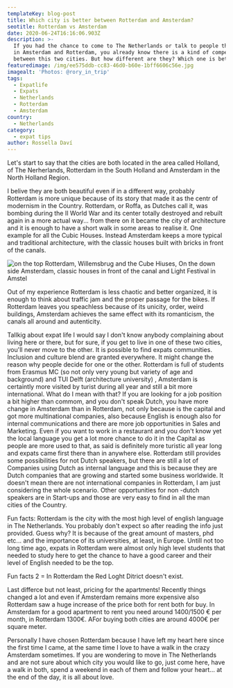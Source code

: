 ```yaml
---
templateKey: blog-post
title: Which city is better between Rotterdam and Amsterdam?
seotitle: Rotterdam vs Amsterdam
date: 2020-06-24T16:16:06.903Z
description: >-
  If you had the chance to come to The Netherlands or talk to people that live
  in Amsterdam and Rotterdam, you already know there is a kind of competition
  between this two cities. But how different are they? Which one is better?
featuredimage: /img/ee575ddb-cc83-46d0-b60e-1bff6606c56e.jpg
imagealt: 'Photos: @rory_in_trip'
tags:
  - Expatlife
  - Expats
  - Netherlands
  - Rotterdam
  - Amsterdam
country:
  - Netherlands
category:
  - expat tips
author: Rossella Daví
---
```

Let's start to say that the cities are both  located in the area called Holland, of The Nerherlands, Rotterdam in the South Holland and Amsterdam in the North Holland Region.

I belive they are both beautiful even if in a different way, probably Rotterdam is more unique because of its story that made it as the centr of modernism in the Country. Rotterdam, or Roffa, as Dutches call it, was bombing during the II World War and its center totally destroyed and rebuilt again in a more actual way... from there on it became the city of architecture and it is enough to have a short walk in some areas to realise it. One example for all the Cubic Houses. Instead Amsterdam keeps a more typical and traditional architecture, with the classic houses built with bricks in front of the canals.

![on the top Rotterdam, Willemsbrug and the Cube Hiuses, On the down side Amsterdam, classic houses in front of the canal and Light Festival in Amstel](/img/aaeca4af-a3ea-40fd-9c77-07cb3fb149a6.jpg)

Out of my experience Rotterdam is less chaotic and better organized, it is enough to think about traffic jam and the proper passage for the bikes. If Rotterdam leaves you speachless because of its unicity, order, weird buildings, Amsterdam achieves the same effect with its romanticism, the canals all around and autenticity.

Tallkig about expat life I would say I don't know anybody complaining about living here or there, but for sure, if you get to live in one of these two cities, you'll never move to the other.  It is possible to find expats communities. Inclusion and culture blend are granted everywhere. It might change the reason why people decide for one or the other. Rotterdam is full of students from Erasmus MC (so not only very young but variety of age and background) and TUI Delft (architecture university) , Amsterdam is certaintly more visited by turist during all year and still a bit more international. What do I mean with that? If you are looking for a job position a bit higher than commom, and you don't speak Dutch, you have more change in Amsterdam than in Rotterdam, not only because is the capital and got more multinational companies, also because English is enough also for internal communications and there are more job opportunities in Sales and Marketing. Even if you want to work in a restaurant and you don't know yet the local language you get a lot more chance to do it in the Capital as people are more used to that, as said is definitely more turistic all year long and expats came first there than in anywhere else. Rotterdam still provides some possibilities for not Dutch speakers, but there are still a lot of Companies using Dutch as internal language and this is because they are Dutch companies that are growing and started some business worldwide. It doesn't mean there are not international companies in Rotterdam, I am just considering the whole scenario. Other opportunities for non -dutch speakers are in  Start-ups and those are very easy to find in all the man cities of the Country.

Fun facts: Rotterdam is the city with the most high level of english language in The Netherlands. You probably don't expect so after reading the info just provided. Guess why?  It is because of the great amount of masters, phd etc... and the importance of its universities, at least, in Europe. Untill not too long time ago, expats in Rotterdam were almost only high level students that needed to study here to get the chance to have a good career and their level of English needed to be the top.

Fun facts 2 = In Rotterdam the Red Loght Ditrict doesn't exist.

Last differce but not least, pricing for the apartments! Recently things changed a lot and even if Amsterdam remains more expensive also Rotterdam saw a huge increase of the price both for rent both for buy.  In Amsterdam for a good apartment to rent you need around 1400/1500 € per month, in Rotterdam 1300€. AFor buying both cities are around 4000€ per square meter.

Personally I have chosen Rotterdam because I have left my heart here since the first time I came, at the same time I love to have a walk in the crazy Amsterdam sometimes.  If you are wondering to move in The Netherlands and are not sure about which city you would like to go, just come here, have a walk in both, spend a weekend in each of them and follow your heart... at the end of the day, it is all about love.
